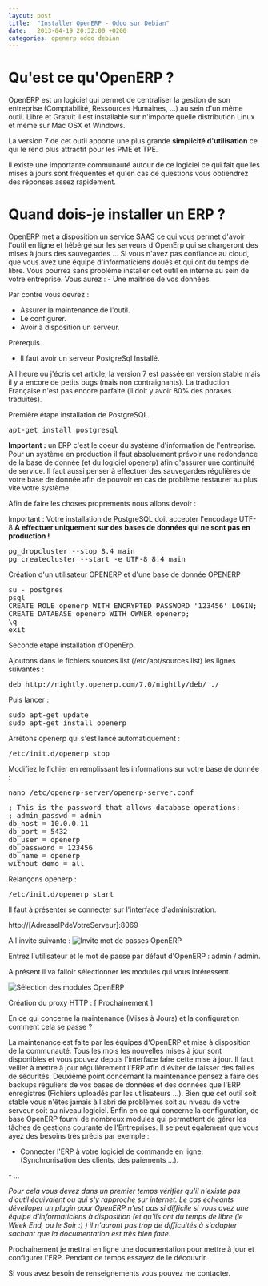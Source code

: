 ```yaml
---
layout: post
title:  "Installer OpenERP - Odoo sur Debian"
date:   2013-04-19 20:32:00 +0200
categories: openerp odoo debian
---
```

<h1>Qu'est ce qu'OpenERP ?</h1>
OpenERP est un logiciel qui permet de centraliser la gestion de son entreprise (Comptabilité, Ressources Humaines, ...) au sein d'un même outil. Libre et Gratuit il est installable sur n'importe quelle distribution Linux et même sur Mac OSX et Windows.

La version 7 de cet outil apporte une plus grande <strong>simplicité d'utilisation</strong> ce qui le rend plus attractif pour les PME et TPE.

Il existe une importante communauté autour de ce logiciel ce qui fait que les mises à jours sont fréquentes et qu'en cas de questions vous obtiendrez des réponses assez rapidement.
<h1>Quand dois-je installer un ERP ?</h1>
OpenERP met a disposition un service SAAS ce qui vous permet d'avoir l'outil en ligne et hébérgé sur les serveurs d'OpenErp qui se chargeront des mises à jours des sauvegardes ... Si vous n'avez pas confiance au cloud, que vous avez une équipe d'informaticiens doués et qui ont du temps de libre. Vous pourrez sans problème installer cet outil en interne au sein de votre entreprise. Vous aurez : - Une maitrise de vos données.

Par contre vous devrez :
<ul>
	<li>Assurer la maintenance de l'outil.</li>
	<li>Le configurer.</li>
	<li>Avoir à disposition un serveur.</li>
</ul>
Prérequis.
<ul>
	<li>Il faut avoir un serveur PostgreSql Installé.</li>
</ul>
A l'heure ou j'écris cet article, la version 7 est passée en version stable mais il y a encore de petits bugs (mais non contraignants). La traduction Française n'est pas encore parfaite (il doit y avoir 80% des phrases traduites).

Première étape installation de PostgreSQL.
<pre class="brush: shell; gutter: true; first-line: 1; highlight: []; html-script: false">apt-get install postgresql
</pre>
<strong>Important :</strong> un ERP c'est le coeur du système d'information de l'entreprise. Pour un système en production il faut absoluement prévoir une redondance de la base de donnée (et du logiciel openerp) afin d'assurer une continuité de service. Il faut aussi penser à effectuer des sauvegardes régulières de votre base de donnée afin de pouvoir en cas de problème restaurer au plus vite votre système.

Afin de faire les choses proprements nous allons devoir :

Important : Votre installation de PostgreSQL doit accepter l'encodage UTF-8
<strong>A effectuer uniquement sur des bases de données qui ne sont pas en production !</strong>
<pre class="brush: shell; gutter: true; first-line: 1; highlight: []; html-script: false">pg_dropcluster --stop 8.4 main
pg_createcluster --start -e UTF-8 8.4 main
</pre>
Création d'un utilisateur OPENERP et d'une base de donnée OPENERP
<pre class="brush: shell; gutter: true; first-line: 1; highlight: []; html-script: false">su - postgres
psql
CREATE ROLE openerp WITH ENCRYPTED PASSWORD &#039;123456&#039; LOGIN;
CREATE DATABASE openerp WITH OWNER openerp;
\q
exit
</pre>
Seconde étape installation d'OpenErp.

Ajoutons dans le fichiers sources.list (/etc/apt/sources.list)
les lignes suivantes :
<pre class="brush: shell; gutter: true; first-line: 1; highlight: []; html-script: false">deb http://nightly.openerp.com/7.0/nightly/deb/ ./
</pre>
Puis lancer :
<pre class="brush: shell; gutter: true; first-line: 1; highlight: []; html-script: false">sudo apt-get update
sudo apt-get install openerp
</pre>
Arrêtons openerp qui s'est lancé automatiquement :
<pre class="brush: shell; gutter: true; first-line: 1; highlight: []; html-script: false">/etc/init.d/openerp stop
</pre>
Modifiez le fichier en remplissant les informations sur votre base de donnée :
<pre class="brush: shell; gutter: true; first-line: 1; highlight: []; html-script: false">nano /etc/openerp-server/openerp-server.conf
</pre>
<pre>; This is the password that allows database operations:
; admin_passwd = admin
db_host = 10.0.0.11
db_port = 5432
db_user = openerp
db_password = 123456
db_name = openerp
without_demo = all
</pre>
Relançons openerp :
<pre class="brush: shell; gutter: true; first-line: 1; highlight: []; html-script: false">/etc/init.d/openerp start
</pre>
Il faut à présenter se connecter sur l'interface d'administration.

http://[AdresseIPdeVotreServeur]:8069

A l'invite suivante :
<img style="max-width: 500px;" src="http://www.ludovicbouguerra.fr/wp-content/uploads/2013/04/Capture-d’écran-2013-04-19-à-21.33.53.png" alt="Invite mot de passes OpenERP" />

Entrez l'utilisateur et le mot de passe par défaut d'OpenERP : admin / admin.

A présent il va falloir sélectionner les modules qui vous intéressent.

<img style="max-width: 500px;" src="http://www.ludovicbouguerra.fr/wp-content/uploads/2013/04/Capture-d’écran-2013-04-19-à-21.33.38.png" alt="Sélection des modules OpenERP" />

Création du proxy HTTP :
[ Prochainement ]

En ce qui concerne la maintenance (Mises à Jours) et la configuration comment cela se passe ?

La maintenance est faite par les équipes d'OpenERP et mise à disposition de la communauté. Tous les mois les nouvelles mises à jour sont disponibles et vous pouvez depuis l'interface faire cette mise à jour. Il faut veiller à mettre à jour régulièrement l'ERP afin d'éviter de laisser des failles de sécurités.
Deuxième point concernant la maintenance pensez à faire des backups réguliers de vos bases de données et des données que l'ERP enregistres (Fichiers uploadés par les utilisateurs ...). Bien que cet outil soit stable vous n'êtes jamais à l'abri de problèmes soit au niveau de votre serveur soit au niveau logiciel.
Enfin en ce qui concerne la configuration, de base OpenERP fourni de nombreux modules qui permettent de gérer les tâches de gestions courante de l'Entreprises. Il se peut également que vous ayez des besoins très précis par exemple :

- Connecter l'ERP à votre logiciel de commande en ligne. (Synchronisation des clients, des paiements ...).

<em id="__mceDel">- ...</em>

<em id="__mceDel"><em id="__mceDel"> Pour cela vous devez dans un premier temps vérifier qu'il n'existe pas d'outil équivalent ou qui s'y rapproche sur internet. Le cas écheants dévelloper un plugin pour OpenERP n'est pas si difficile si vous avez une équipe d'informaticiens à disposition (et qu'ils ont du temps de libre (le Week End, ou le Soir :) ) il n'auront pas trop de difficultés à s'adapter sachant que la documentation est très bien faite.</em></em>

Prochainement je mettrai en ligne une documentation pour mettre à jour et configurer l'ERP. Pendant ce temps essayez de le découvrir.

Si vous avez besoin de renseignements vous pouvez me contacter.
